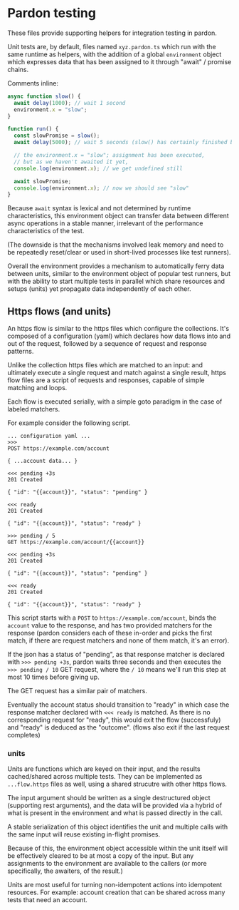 # Pardon testing

These files provide supporting helpers for integration testing in pardon.

Unit tests are, by default, files named `xyz.pardon.ts` which run with the same
runtime as helpers, with the addition of a global `environment` object which
expresses data that has been assigned to it through "await" / promise chains.

Comments inline:

```ts
async function slow() {
  await delay(1000); // wait 1 second
  environment.x = "slow";
}

function run() {
  const slowPromise = slow();
  await delay(5000); // wait 5 seconds (slow() has certainly finished by now)

  // the environment.x = "slow"; assignment has been executed,
  // but as we haven't awaited it yet,
  console.log(environment.x); // we get undefined still

  await slowPromise;
  console.log(environment.x); // now we should see "slow"
}
```

Because `await` syntax is lexical and not determined by runtime characteristics,
this environment object can transfer data between different async operations in
a stable manner, irrelevant of the performance characteristics of the test.

(The downside is that the mechanisms involved leak memory and need to be
repeatedly reset/clear or used in short-lived processes like test runners).

Overall the environment provides a mechanism to automatically ferry data between
units, similar to the environment object of popular test runners, but with the
ability to start multiple tests in parallel which share resources and setups
(units) yet propagate data independently of each other.

## Https flows (and units)

An https flow is similar to the https files which configure the collections.
It's composed of a configuration (yaml) which declares how data flows into and
out of the request, followed by a sequence of request and response patterns.

Unlike the collection https files which are matched to an input: and ultimately
execute a single request and match against a single result, https flow files are
a script of requests and responses, capable of simple matching and loops.

Each flow is executed serially, with a simple goto paradigm in the case of
labeled matchers.

For example consider the following script.

```
... configuration yaml ...
>>>
POST https://example.com/account

{ ...account data... }

<<< pending +3s
201 Created

{ "id": "{{account}}", "status": "pending" }

<<< ready
201 Created

{ "id": "{{account}}", "status": "ready" }

>>> pending / 5
GET https://example.com/account/{{account}}

<<< pending +3s
201 Created

{ "id": "{{account}}", "status": "pending" }

<<< ready
201 Created

{ "id": "{{account}}", "status": "ready" }
```

This script starts with a `POST` to `https://example.com/account`, binds the
`account` value to the response, and has two provided matchers for the response
(pardon considers each of these in-order and picks the first match, if there are
request matchers and none of them match, it's an error).

If the json has a status of "pending", as that response matcher is declared with
`>>> pending +3s`, pardon waits three seconds and then executes the
`>>> pending / 10` GET request, where the `/ 10` means we'll run this step at
most 10 times before giving up.

The GET request has a similar pair of matchers.

Eventually the account status should transition to "ready" in which case the
response matcher declared with `<<< ready` is matched. As there is no
corresponding request for "ready", this would exit the flow (successfuly) and
"ready" is deduced as the "outcome". (flows also exit if the last request
completes)

### units

Units are functions which are keyed on their input, and the results
cached/shared across multiple tests. They can be implemented as `...flow.https`
files as well, using a shared strucutre with other https flows.

The input argument should be written as a single destructured object (supporting
rest arguments), and the data will be provided via a hybrid of what is present
in the environment and what is passed directly in the call.

A stable serialization of this object identifies the unit and multiple calls
with the same input will reuse existing in-flight promises.

Because of this, the environment object accessible within the unit itself will
be effectively cleared to be at most a copy of the input. But any assignments to
the environment are available to the callers (or more specifically, the
awaiters, of the result.)

Units are most useful for turning non-idempotent actions into idempotent
resources. For example: account creation that can be shared across many tests
that need an account.
